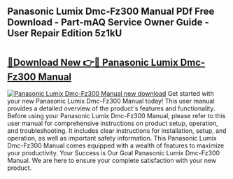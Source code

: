 ## Panasonic Lumix Dmc-Fz300 Manual PDf Free Download - Part-mAQ Service Owner Guide - User Repair Edition 5z1kU

# <h2><a href="http://cf13983.oget.top/?id=Panasonic+Lumix+Dmc-Fz300+Manual">🔗Download New 👉🔴 Panasonic Lumix Dmc-Fz300 Manual</a></h2>

[![Panasonic Lumix Dmc-Fz300 Manual new download](https://i.imgur.com/5g1atiW.png)](http://cf13983.oget.top/?id=Panasonic+Lumix+Dmc-Fz300+Manual)
Get started with your new Panasonic Lumix Dmc-Fz300 Manual today! This user manual provides a detailed overview of the product's features and functionality. Before using your Panasonic Lumix Dmc-Fz300 Manual, please refer to this user manual for comprehensive instructions on product setup, operation, and troubleshooting. It includes clear instructions for installation, setup, and operation, as well as important safety information. This Panasonic Lumix Dmc-Fz300 Manual comes equipped with a wealth of features to maximize your productivity. Your Success is Our Goal Panasonic Lumix Dmc-Fz300 Manual. We are here to ensure your complete satisfaction with your new product.
